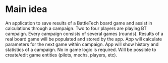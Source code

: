 # Main idea
An application to save results of a BattleTech board game and assist in calculations through a campaign.
Two to four players are playing BT campaign.
Every campaign consists of several games (rounds).
Results of a real board game will be populated and stored by the app.
App will calculate parameters for the next game within campaign.
App will show history and statistics of a campaign.
No in game logic is required.
Will be possible to create/edit game entities (pilots, mechs, players, etc).
